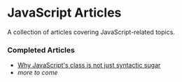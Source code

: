 # JavaScript Articles

A collection of articles covering JavaScript-related topics.

### Completed Articles

- [Why JavaScript's class is not just syntactic sugar](class_is_not_syntactic_sugar.md)
- _more to come_
